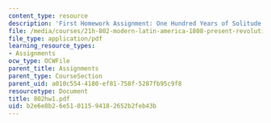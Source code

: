 ```yaml
---
content_type: resource
description: 'First Homework Assignment: One Hundred Years of Solitude'
file: /media/courses/21h-802-modern-latin-america-1808-present-revolution-dictatorship-democracy-spring-2005/b2e6e8b26e51011594182652b2feb43b_802hw1.pdf
file_type: application/pdf
learning_resource_types:
- Assignments
ocw_type: OCWFile
parent_title: Assignments
parent_type: CourseSection
parent_uid: a010c554-4180-ef81-758f-5287fb95c9f8
resourcetype: Document
title: 802hw1.pdf
uid: b2e6e8b2-6e51-0115-9418-2652b2feb43b
---
```


